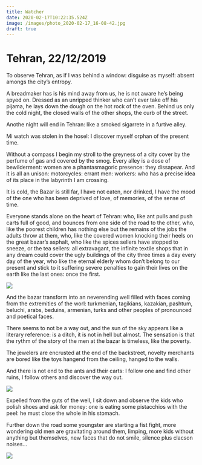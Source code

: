 ```yaml
---
title: Watcher
date: 2020-02-17T10:22:35.524Z
image: /images/photo_2020-02-17_16-08-42.jpg
draft: true
---
```

# Tehran, 22/12/2019

To observe Tehran, as if I was behind a window: disguise as myself: absent amongs the city’s entropy.

A breadmaker has is his mind away from us, he is not aware he’s being spyed on.                                       Dressed as an unripped thinker who can’t ever take off his pijama, he lays down the dough on the hot rock of the oven.                                                                                                                                                               Behind us only the cold night, the closed walls of the other shops, the curb of the street.

Anothe night will end in Tehran: like a smoked sigarrete in a furtive alley.

Mi watch was stolen in the hosel: I discover myself orphan of the present time.      

Without a compass I begin my stroll to the greyness of a city cover by the perfume of gas and covered by the smog.                                                                                                                 Every alley is a dose of bewilderment: women are a phantasmagoric presence: they dissapear. And it is all an unison: motorcycles: errant men: workers: who has a precise idea of its place in the labyrinth I am crossing.

It is cold, the Bazar is still far, I have not eaten, nor drinked, I have the mood of the one who has been deprived of love, of memories, of the sense of time.

Everyone stands alone on the heart of Tehran: who, like ant pulls and push carts full of good, and bounces from one side of the road to the other, who, like the poorest children has nothing else but the remains of the jobs the adults throw at them, who, like the covered women knocking their heels on the great bazar’s asphalt, who like the spices sellers have stopped to sneeze, or the tea sellers: all extravagant, the infinite textile shops that in any dream could cover the ugly buildings of the city three times a day every day of the year, who like the eternal elderly whom don’t belong to our present and stick to it suffering severe penalties to gain their lives on the earth like the last ones: once the first.

![](/images/photo_2020-02-17_16-11-12.jpg)

And the bazar transform into an neverending well filled with faces coming from the extremities of the worl: turkmenian, tagikians, kazakian, pashtum, beluchi, arabs, beduins, armenian, turks and other peoples of pronounced and poetical faces.

There seems to not be a way out, and the sun of the sky appears like a literary reference: is a ditch, it is not in hell but almost.                                                                                                     The sensation is that the rythm of the story of the men at the bazar is timeless, like the poverty.

The jewelers are encrusted at the end of the backstreet, novelty merchants are bored like the toys hangend from the ceiling, hanged to the walls.

And there is not end to the ants and their carts: I follow one and find other ruins, I follow others and discover the way out.

![](/images/photo_2020-02-17_16-12-01.jpg)

Expelled from the guts of the well, I sit down and observe the kids who polish shoes and ask for money: one is eating some pistacchios with the peel: he must close the whole in his stomach.

Further down the road some youngster are starting a fist fight, more wondering old men are gravitating around them, limping, more kids without anything but themselves, new faces that do not smile, silence plus clacson noises...

![](/images/photo_2020-02-17_16-12-53.jpg)
